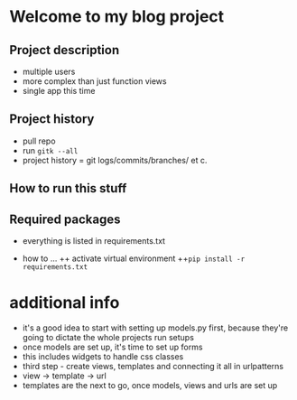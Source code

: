 # Welcome to my blog project

## Project description
+ multiple users
+ more complex than just function views
+ single app this time

## Project history
+ pull repo
+ run `gitk --all`
+ project history = git logs/commits/branches/ et c.

## How to run this stuff


## Required packages
+ everything is listed in requirements.txt

+ how to ... 
++ activate virtual environment
++`pip install -r requirements.txt`

# additional info
+ it's a good idea to start with setting up models.py first, because they're going to dictate the whole projects run setups
+ once models are set up, it's time to set up forms
+ this includes widgets to handle css classes
+ third step - create views, templates and connecting it all in urlpatterns
+ view -> template -> url
+ templates are the next to go, once models, views and urls are set up